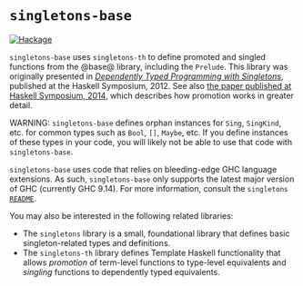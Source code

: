 `singletons-base`
=================

[![Hackage](https://img.shields.io/hackage/v/singletons-base.svg)](http://hackage.haskell.org/package/singletons-base)

`singletons-base` uses `singletons-th` to define promoted and singled
functions from the @base@ library, including the `Prelude`. This library was
originally presented in
[_Dependently Typed Programming with Singletons_](https://richarde.dev/papers/2012/singletons/paper.pdf),
published at the Haskell Symposium, 2012. See also
[the paper published at Haskell Symposium, 2014](https://richarde.dev/papers/2014/promotion/promotion.pdf),
which describes how promotion works in greater detail.

WARNING: `singletons-base` defines orphan instances for `Sing`, `SingKind`, etc.
for common types such as `Bool`, `[]`, `Maybe`, etc. If you define
instances of these types in your code, you will likely not be able to use
that code with `singletons-base`.

`singletons-base` uses code that relies on bleeding-edge GHC language
extensions. As such, `singletons-base` only supports the latest major version
of GHC (currently GHC 9.14). For more information,
consult the `singletons`
[`README`](https://github.com/goldfirere/singletons/blob/master/README.md).

You may also be interested in the following related libraries:

* The `singletons` library is a small, foundational library that defines
  basic singleton-related types and definitions.
* The `singletons-th` library defines Template Haskell functionality that
  allows _promotion_ of term-level functions to type-level equivalents and
  _singling_ functions to dependently typed equivalents.
